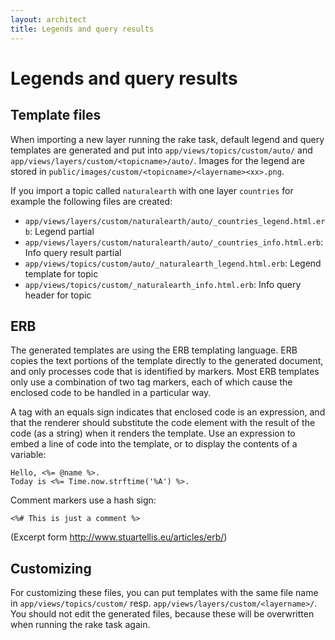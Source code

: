 ```yaml
---
layout: architect
title: Legends and query results
---
```


Legends and query results
=========================

Template files
--------------

When importing a new layer running the rake task, default legend and query templates are generated and put into `app/views/topics/custom/auto/` and `app/views/layers/custom/<topicname>/auto/`. Images for the legend are stored in `public/images/custom/<topicname>/<layername><xx>.png`.

If you import a topic called `naturalearth` with one layer `countries` for example the following files are created:

-   `app/views/layers/custom/naturalearth/auto/_countries_legend.html.erb`: Legend partial
-   `app/views/layers/custom/naturalearth/auto/_countries_info.html.erb`: Info query result partial
-   `app/views/topics/custom/auto/_naturalearth_legend.html.erb`:  Legend template for topic
-   `app/views/topics/custom/_naturalearth_info.html.erb`: Info query header for topic

ERB
---

The generated templates are using the ERB templating language. ERB copies the text portions of the template directly to the generated document, and only processes code that is identified by markers. Most ERB templates only use a combination of two tag markers, each of which cause the enclosed code to be handled in a particular way.

A tag with an equals sign indicates that enclosed code is an expression, and that the renderer should substitute the code element with the result of the code (as a string) when it renders the template. Use an expression to embed a line of code into the template, or to display the contents of a variable:

    Hello, <%= @name %>.
    Today is <%= Time.now.strftime('%A') %>.

Comment markers use a hash sign:

    <%# This is just a comment %>

(Excerpt form http://www.stuartellis.eu/articles/erb/)


Customizing
-----------

For customizing these files, you can put templates with the same file name in `app/views/topics/custom/` resp. `app/views/layers/custom/<layername>/`. You should not edit the generated files, because these will be overwritten when running the rake task again.

<!--
More hints:

Achtung: für die Legendenbilder gibt es keinen auto-Ordner! Falls Bilder bearbeitet werden, sollen diese unter einem anderen Namen abgespeichert werden, ansonsten wird bei erneutem Ausführen des Rake-Tasks das Bild überschrieben!
Edit

Falls mit dem Rake-Task im Auto-Ordner ein Info-Abfrage File erstellt wird, dieses aber nicht angezeigt werden soll (auch nicht der Titel, falls das File leer ist), einfach ausserhalb des Auto-Ordners ein *_info_leer.html.erb File erstellen. Dies bewirkt, dass das im Auto-Ordner abgelegte File nicht angezeigt wird!

Falls in Info-Abfrage auf Felder zugegriffen werden soll, welche in map-File nicht in wms_include_items aufgeführt sind, so müssen diese in der Layers-Tabelle in den Feldern ident_fields und alias_fields angegeben sein, damit sie für Info-Abfrage verwendet werden können.

Der Layertitel in der Infoabfrage kann im DB-Feld (Tabelle Layers) "title" überschrieben werden!

-->

<!--
Problematische DB-Spaltennamen

Es gibt Probleme beim Identify auf Tabellen mit bestimmten Spaltennamen.
Teilweise gibt es ein Workaround, z.B. bei Spaltennamen 'id' (bei den Ident- und Alias-Fields auch "id" angeben), bei anderen
muss die Spalte in der DB umbenannt werden.

Liste der reservierten Spaltennamen:
class
created_at
created_on
updated_at
updated_on
lock_version
id
#{table_name}_count
attribute
-->

<!--
Abfrage von Attributen eines anderen Layers

Bsp. AV-Karten
Abfrage von Attributen des Layers "Bodenbedeckungsfläche innerhalb Liegenschaft" im Layer "Bodenbedeckung":

<%= @results.last[1].first.flaechexy %>

last= letzter layer. Oder [5] statt .last (=das fünfte an dieser Stelle gefundene Feature. Achtung: falls an dieser Stelle nur Features aus 2 Layers vorkommen, gibt es ein Problem...)
[1] = 0=layer, 1=features, 2=bbox
first= das erste aus der features liste

Alle Layernamen auflisten: <%# Alle Layernamen auflisten: @results.collect{|r| r0.title }.inspect %>
-->
